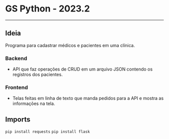 # GS Python - 2023.2
---

## Ideia
Programa para cadastrar médicos e pacientes em uma clínica.

### Backend
- API que faz operações de CRUD em um arquivo JSON contendo os registros dos pacientes.

### Frontend
- Telas feitas em linha de texto que manda pedidos para a API e mostra as informações na tela.

## Imports
`pip install requests`
`pip install flask`
